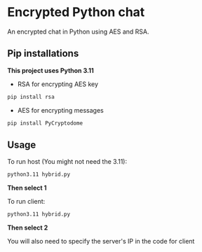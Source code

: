 # Encrypted Python chat
An encrypted chat in Python using AES and RSA.

## Pip installations
**This project uses Python 3.11**

* RSA for encrypting AES key
```bash
pip install rsa
```
* AES for encrypting messages
```bash
pip install PyCryptodome
```

## Usage
To run host (You might not need the 3.11):
```bash
python3.11 hybrid.py
```
**Then select 1**

To run client:
```bash
python3.11 hybrid.py
```
**Then select 2**

You will also need to specify the server's IP in the code for client
